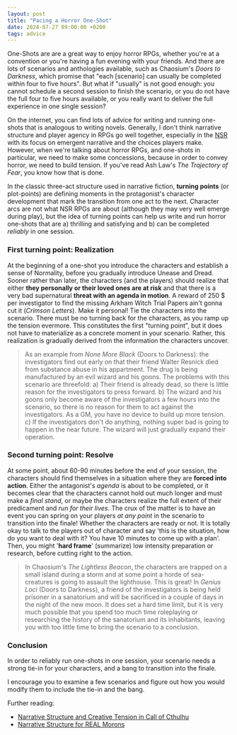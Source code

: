 ```yaml
---
layout: post
title: "Pacing a Horror One-Shot"
date: 2024-07-27 09:00:00 +0200
tags: advice
---
```


One-Shots are are a great way to enjoy horror RPGs, whether you're at a convention or you're having a fun evening with your friends. And there are lots of scenarios and anthologies available, such as Chaosium's *Doors to Darkness*, which promise that "each [scenario] can usually be completed within four to five hours". But what if "usually" is not good enough: you cannot schedule a second session to finish the scenario, or you do not have the full four to five hours available, or you really want to deliver the full experience in one single session?

On the internet, you can find lots of advice for writing and running one-shots that is analogous to writing novels. Generally, I don't think narrative structure and player agency in RPGs go well together, especially in the [NSR](https://newschoolrevolution.com/2020/01/19/what-is-the-nsr-part-1) with its focus on emergent narrative and the choices players make. However, when we're talking about horror RPGs, and one-shots in particular, we need to make some concessions, because in order to convey horror, we need to build tension. If you've read Ash Law's *The Trajectory of Fear*, you know how that is done.

In the classic three-act structure used in narrative fiction, **turning points** (or plot-points) are defining moments in the protagonist's character development that mark the transition from one act to the next. Character arcs are not what NSR RPGs are about (although they may very well emerge during play), but the idea of turning points can help us write and run horror one-shots that are a) thrilling and satisfying and b) can be completed *reliably* in one session.

### First turning point: Realization

At the beginning of a one-shot you introduce the characters and establish a sense of Normality, before you gradually introduce Unease and Dread. Sooner rather than later, the characters (and the players) should realize that either **they personally or their loved ones are at risk** and that there is a very bad supernatural **threat with an agenda in motion**. A reward of 250 $ per investigator to find the missing Arkham Witch Trial Papers ain't gonna cut it (*Crimson Letters*). Make it personal! Tie the characters into the scenario. There must be no turning back for the characters, as you ramp up the tension evermore. This constitutes the first "turning point", but it does not have to materialize as a concrete moment in your scenario. Rather, this realization is gradually derived from the information the characters uncover.

> As an example from *None More Black* (Doors to Darkness): the investigators find out early on that their friend Walter Resnick died from substance abuse in his appartment. The drug is being manufactured by an evil wizard and his goons. The problems with this scenario are threefold: a) Their friend is already dead, so there is little reason for the investigators to press forward. b) The wizard and his goons only become aware of the investigators a few hours into the scenario, so there is no reason for them to act against the investigators. As a GM, you have no device to build up more tension. c) If the investigators don't do anything, nothing super bad is going to happen in the near future. The wizard will just gradually expand their operation.

### Second turning point: Resolve

At some point, about 60-90 minutes before the end of your session, the characters should find themselves in a situation where they are **forced into action**. Either the antagonist's *agenda* is about to be completed, or it becomes clear that the characters cannot hold out much longer and must make a *final stand*, or maybe the characters realize the full extent of their predicament and *run for their lives*. The crux of the matter is to have an event you can spring on your players *at any point* in the scenario to transition into the finale! Whether the characters are ready or not. It is totally okay to talk to the players out of character and say 'this is the situation, how do you want to deal with it? You have 10 minutes to come up with a plan'. Then, you might '**hard frame**' (summarize) low intensity preparation or research, before cutting right to the action.

> In Chaosium's *The Lightless Beacon*, the characters are trapped on a small island during a storm and at some point a horde of sea-creatures is going to assault the lighthouse. This is great! In *Genius Loci* (Doors to Darkness), a friend of the investigators is being held prisoner in a sanatorium and will be sacrificed in a couple of days in the night of  the new moon. It does set a hard time limit, but it is very much possible that you spend too much time roleplaying or researching the history of the sanatorium and its inhabitants, leaving you with too little time to bring the scenario to a conclusion.

### Conclusion

In order to reliably run one-shots in one session, your scenario needs a strong tie-in for your characters, and a bang to transition into the finale.

I encourage you to examine a few scenarios and figure out how you would modify them to include the tie-in and the bang.

Further reading:
- [Narrative Structure and Creative Tension in Call of Cthulhu](http://electronicbookreview.com/essay/narrative-structure-and-creative-tension-in-call-of-cthulhu/)
- [Narrative Structure for REAL Morons](https://theangrygm.com/narrative-structure-for-morons-2/)
